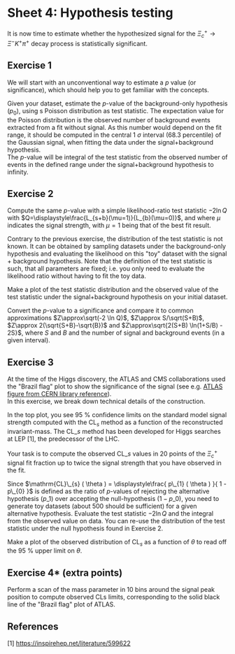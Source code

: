 # Sheet 4: Hypothesis testing

It is now time to estimate whether the hypothesized signal for the $\Xi_c^+ \rightarrow \Xi^- K^+ \pi^+$ decay process is statistically significant.

## Exercise 1

We will start with an unconventional way to estimate a $p$ value (or significance), which should help you to get familiar with the concepts.

Given your dataset, estimate the $p$-value of the background-only hypothesis ($p_0$), using s Poisson distribution as test statistic.
The expectation value for the Poisson distribution is the observed number of background events extracted from a fit without signal.
As this number would depend on the fit range, it should be computed in the central 1 $\sigma$ interval (68.3 percentile) of the Gaussian signal,
when fitting the data under the signal+background hypothesis.<br>
The $p$-value will be integral of the test statistic from the observed number of events in the defined range under the signal+background hypothesis to infinity.

## Exercise 2

Compute the same $p$-value with a simple likelihood-ratio test statistic $-2\ln Q$ with $Q=\displaystyle\frac{L_{s+b}(\mu=1)}{L_{b}(\mu=0)}$,
and where $\mu$ indicates the signal strength, with $\mu=1$ being that of the best fit result.

Contrary to the previous exercise, the distribution of the test statistic is not known.
It can be obtained by sampling datasets under the background-only hypothesis and evaluating the likelihood on this "toy" dataset with the signal + background hypothesis.
Note that the definition of the test statistic is such, that all parameters are fixed; i.e. you only need to evaluate the likelihood ratio without having to fit the toy data.

Make a plot of the test statistic distribution and the observed value of the test statistic under the signal+background hypothesis on your initial dataset.

Convert the $p$-value to a significance and compare it to common approximations
$Z\approx\sqrt(-2 \ln Q)$, $Z\approx S/\sqrt(S+B)$, $Z\approx 2(\sqrt{S+B}-\sqrt{B})$ and $Z\approx\sqrt{2(S+B) \ln(1+S/B) - 2S}$, where $S$ and $B$ and the number of signal and background events (in a given interval).

## Exercise 3

At the time of the Higgs discovery, the ATLAS and CMS collaborations used the "Brazil flag" plot to show the significance of the signal
(see e.g. [ATLAS figure from CERN library reference](https://cds.cern.ch/record/1471031/files/CombinedResults.png)). <br>
In this exercise, we break down technical details of the construction.

In the top plot, you see 95 % confidence limits on the standard model signal strength computed with the $\mathrm{CL}_s$ method as a function of the reconstructed invariant-mass.
The $\mathrm{CL}\_{s}$ method has been developed for Higgs searches at LEP [1], the predecessor of the LHC.

Your task is to compute the observed $\mathrm{CL}\_{s}$ values in 20 points of the $\Xi_c^+$ signal fit fraction up to twice the signal strength that you have observed in the fit.

Since $\mathrm{CL}\_{s} ( \theta ) = \displaystyle\frac{ p\_{1} ( \theta ) }{ 1 - p\_{0} }$
is defined as the ratio of $p$-values of rejecting the alternative hypothesis ($p\_{1}$)
over accepting the null-hypothesis ($1-p\_{0}$), you need to generate toy datasets (about 500 should be sufficient) for a given alternative hypothesis.
Evaluate the test statistic $-2\ln Q$ and the integral from the observed value on data.
You can re-use the distribution of the test statistic under the null hypothesis found in Exercise 2.

Make a plot of the observed distribution of $\mathrm{CL}_s$ as a function of $\theta$ to read off the 95 % upper limit on $\theta$.

## Exercise 4* (extra points)

Perform a scan of the mass parameter in 10 bins around the signal peak position to compute observed CLs limits, corresponding to the solid black line of the "Brazil flag" plot of ATLAS.

## References

[1] https://inspirehep.net/literature/599622
